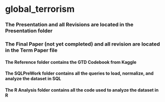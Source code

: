 # global_terrorism
### The Presentation and all Revisions are located in the Presentation folder
### The Final Paper (not yet completed) and all revision are located in the Term Paper file
#### The Reference folder contains the GTD Codebook from Kaggle
#### The SQLPreWork folder contains all the queries to load, normalize, and analyze the dataset in SQL
#### The R Analysis folder contains all the code used to analyze the dataset in R
